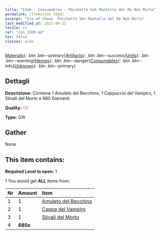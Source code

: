 ```yaml
---
title: "Item - Consumables - Pacchetto Set Mantello del Re Non Morto"
permalink: /Items/con_1920/
excerpt: "Era of Chaos  Pacchetto Set Mantello del Re Non Morto"
last_modified_at: 2021-04-12
locale: it
ref: "con_1920.md"
toc: false
classes: wide
---
```

 [Materials](/it/Items/){: .btn .btn--primary}[Artifacts](/it/Items/Artifacts/){: .btn .btn--success}[Units](/it/Items/Units/){: .btn .btn--warning}[Heroes](/it/Items/Heroes/){: .btn .btn--danger}[Consumables](/it/Items/Consumables/){: .btn .btn--info}[Unknown](/it/Items/Unknown/){: .btn .btn--primary}

## Dettagli
 **Descrizione:** Contiene 1 Amuleto del Becchino, 1 Cappuccio del Vampiro, 1 Stivali del Morto e 880 Diamanti.

 **Quality:** <span style="color: #DA70D6">OK</span>

 **Type:** Gift

## Gather

  None

## This item contains:

 **Required Level to open:** 1

 1 You would get **ALL** items  from:

  | Nr | Amount |     Item    |
  |:---|:-------|:------------|
  | 1 | 1 | [Amuleto del Becchino](/it/Items/art_129/) | 
  | 2 | 1 | [Cappa del Vampiro](/it/Items/art_130/) | 
  | 3 | 1 | [Stivali del Morto](/it/Items/art_131/) | 
  | 4 |  **880x** | <i class="fas fa-gem"/> |  | 
